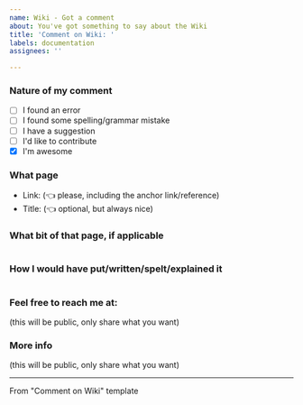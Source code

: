 ```yaml
---
name: Wiki - Got a comment
about: You've got something to say about the Wiki
title: 'Comment on Wiki: '
labels: documentation
assignees: ''

---
```


### Nature of my comment
- [ ] I found an error
- [ ] I found some spelling/grammar mistake
- [ ] I have a suggestion
- [ ] I'd like to contribute
- [x] I'm awesome

### What page
- Link: (👈 please, including the anchor link/reference)
- Title: (👈 optional, but always nice)

### What bit of that page, if applicable
```
```

### How I would have put/written/spelt/explained it
```
```

### Feel free to reach me at:
(this will be public, only share what you want)

### More info
(this will be public, only share what you want)


---
From "Comment on Wiki" template

